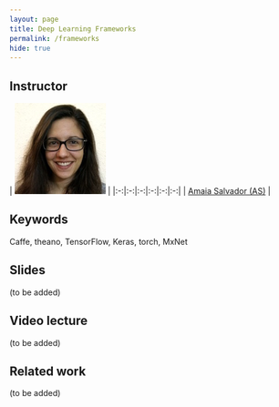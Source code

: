 ```yaml
---
layout: page
title: Deep Learning Frameworks
permalink: /frameworks
hide: true
---
```


## Instructor

| ![AmaiaSalvador][AmaiaSalvador-photo]  |
|:-:|:-:|:-:|:-:|:-:|:-:|
 | [Amaia Salvador (AS)][AmaiaSalvador-web] |

[AmaiaSalvador-web]: https://imatge.upc.edu/web/people/amaia-salvador

[AmaiaSalvador-photo]: img/instructors/AmaiaSalvador.jpg "Amaia Salvador"

## Keywords

Caffe, theano, TensorFlow, Keras, torch, MxNet

## Slides

(to be added)


## Video lecture

(to be added)


## Related work

(to be added)
